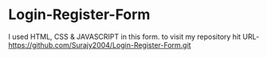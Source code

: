 # Login-Register-Form
I used HTML, CSS &amp; JAVASCRIPT in this form. to visit my repository hit URL-https://github.com/Surajy2004/Login-Register-Form.git
